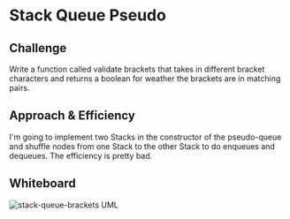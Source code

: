 # Stack Queue Pseudo

## Challenge

Write a function called validate brackets that takes in different bracket characters and returns a boolean for weather the brackets are in matching pairs.

## Approach & Efficiency

I'm going to implement two Stacks in the constructor of the pseudo-queue and shuffle nodes from one Stack to the other Stack to do enqueues and dequeues. The efficiency is pretty bad.

## Whiteboard

![stack-queue-brackets UML](./images/stack-queue-brackets.png "stack-queue-brackets UML")
